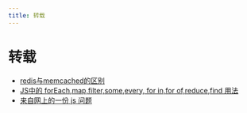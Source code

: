 ```yaml
---
title: 转载
---
```

# 转载 

- [redis与memcached的区别](/blog/posts/reprinted/22758.md)    
- [JS中的 forEach,map,filter,some,every, for in,for of,reduce,find 用法](/blog/posts/reprinted/27879.md)    
- [来自网上的一份 js 问题](/blog/posts/reprinted/27918.md)    
